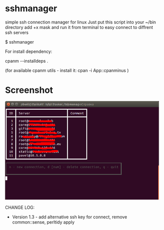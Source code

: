 # sshmanager
simple ssh connection manager for linux
Just put this script into your ~/bin directory
add +x mask and run it from terminal to easy connect to diffrent ssh servers

$ sshmanager

For install dependency:

cpanm --installdeps .

(for available cpanm utils - install it: cpan -i App::cpanminus )

# Screenshot

![Sshmanager](https://raw.githubusercontent.com/poizon/sshmanager/master/screenshot.png)

CHANGE LOG:
 * Version 1.3 - add alternative ssh key for connect, remove common::sense, perltidy apply
